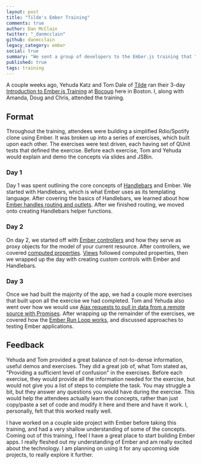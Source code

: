 ```yaml
---
layout: post
title: "Tilde's Ember Training"
comments: true
author: Dan McClain
twitter: "_danmcclain"
github: danmcclain
legacy_category: ember
social: true
summary: "We sent a group of developers to the Ember.js training that Tilde taught at Bocoup Loft"
published: true
tags: training
---
```


A couple weeks ago, Yehuda Katz and Tom Dale of [Tilde](http://tilde.io) ran
their 3-day [Introduction to Ember.js Training](http://www.tilde.io/training/)
at [Bocoup](http://bocoup.com/) here in Boston. I, along with Amanda,
Doug and Chris, attended the training.

## Format

Throughout the training, attendees were building a simplified Rdio/Spotify clone
using Ember. It was broken up into a series of exercises, which built
upon each other. The exercises were test driven, each having set of QUnit tests that defined the
exercise. Before each exercise, Tom and Yehuda would explain and demo
the concepts via slides and JSBin.

### Day 1

Day 1 was spent outlining the core concepts of
[Handlebars](http://handlebarsjs.com) and Ember. We
started with Handlebars, which is what Ember uses as its templating
language. After covering the basics of Handlebars, we learned about how
[Ember handles routing and outlets](http://emberjs.com/guides/routing/).
After we finished routing, we moved onto creating Handlebars helper
functions.

### Day 2
On day 2, we started off with
[Ember controllers](http://emberjs.com/guides/controllers/) and how they
serve as proxy objects for the model of your current resource. After
controllers, we covered
[computed properties](http://emberjs.com/guides/object-model/computed-properties/).
[Views](http://emberjs.com/guides/views/) followed computed properties,
then we wrapped up the day with creating custom controls with Ember and
Handlebars.

### Day 3

Once we had built the majority of the app, we had a couple more
exercises that built upon all the exercise we had completed. Tom and
Yehuda also went over how we would use
[Ajax requests to pull in data from a remote source with Promises](http://eviltrout.com/2013/03/23/ember-without-data.html).
After wrapping up the remainder of the exercises, we covered how the
[Ember Run Loop works](http://stackoverflow.com/questions/13597869/what-is-ember-runloop-and-how-does-it-work),
and discussed approaches to testing Ember applications.

## Feedback

Yehuda and Tom provided a great balance of not-to-dense information,
useful demos and exercises. They did a great job of, what Tom stated as,
"Providing a sufficient level of confusion" in the exercises. Before
each exercise, they would provide all the information needed for the
exercise, but would not give you a list of steps to complete the task.
You may struggle a bit, but they answer any questions you would
have during the exercise. This would help the attendees actually learn
the concepts, rather than just copy/paste a set of code and modify it
here and there and have it work. I, personally, felt that this worked
really well.

I have worked on a couple side project with Ember before taking this
training, and had a very shallow understanding of some of the concepts.
Coming out of this training, I feel I have a great place to start building
Ember apps. I really fleshed out my understanding of Ember and am really
excited about the technology. I am planning on using it for
any upcoming side projects, to really explore it further. 
